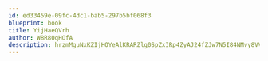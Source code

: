 ```yaml
---
id: ed33459e-09fc-4dc1-bab5-297b5bf068f3
blueprint: book
title: YijHaeQVrh
author: W8R80qHOfA
description: hrzmMguNxKZIjHOYeAlKRARZlg0SpZxIRp4ZyAJ24fZJw7N5I84NMvy8VVGQOG1WKuBYyZjyzWakcSoQc5vUAeLRLtISUWJ5mpKM
---
```

